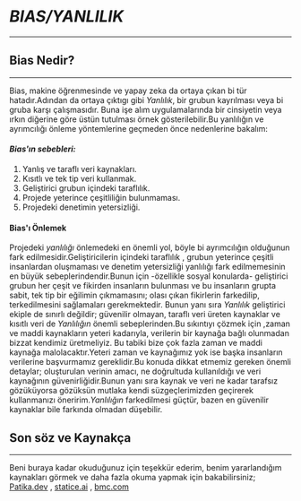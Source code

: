 # ***BIAS/YANLILIK***
----------------------

## **Bias Nedir?**
---------------------
Bias, makine öğrenmesinde ve yapay zeka da ortaya çıkan bi tür hatadır.Adından da ortaya çıktıgı gibi *Yanlılık*, bir grubun kayrılması veya bi gruba karşı çalışmasıdır.
Buna işe alım uygulamalarında bir cinsiyetin veya ırkın diğerine göre üstün tutulması örnek gösterilebilir.Bu yanlılığın ve ayrımcılığı önleme yöntemlerine geçmeden önce
nedenlerine bakalım:
#### *Bias'ın sebebleri:*
1. Yanlış ve taraflı veri kaynakları.
2. Kısıtlı ve tek tip veri kullanmak.
3. Geliştirici grubun içindeki taraflılık.
4. Projede yeterince çeşitliliğin bulunmaması.
5. Projedeki denetimin yetersizliği.
#### **Bias'ı Önlemek**
Projedeki *yanlılığı* önlemedeki en önemli yol, böyle bi ayrımcılığın olduğunun fark edilmesidir.Geliştiricilerin içindeki taraflılık , grubun yeterince çeşitli
insanlardan oluşmaması ve denetim yetersizliği yanlılığı fark edilmemesinin en büyük sebeplerindendir.Bunun için -özellikle sosyal konularda- geliştirici grubun
her çeşit ve fikirden insanların bulunması ve bu insanların grupta sabit, tek tip bir eğilimin çıkmamasını; olası çıkan fikirlerin farkedilip, terkedilmesini
sağlamaları gerekmektedir. Bunun yanı sıra *Yanlılık* geliştirici ekiple de sınırlı değildir; güvenilir olmayan, taraflı veri üreten kaynaklar ve kısıtlı veri de
*Yanlılığın* önemli sebeplerinden.Bu sıkıntıyı çözmek için ,zaman ve maddi kaynakların yeteri kadarıyla, verilerin bir kaynağa bağlı olunmadan bizzat kendimiz üretmeliyiz.
Bu tabiki bize çok fazla zaman ve maddi kaynağa malolacaktır.Yeteri zaman ve kaynağımız yok ise başka insanların verilerine başvurmamız gereklidir.Bu konuda dikkat etmemiz
gereken önemli detaylar; oluşturulan verinin amacı, ne doğrultuda kullanıldığı ve veri kaynağının güvenirliğidir.Bunun yanı sıra kaynak ve veri ne kadar tarafsız 
gözüküyorsa gözüksün mutlaka kendi süzgeçlerimizden geçirerek kullanmanızı öneririm.*Yanlılığın* farkedilmesi güçtür, bazen en güvenilir kaynaklar bile farkında olmadan
düşebilir.
## **Son söz ve Kaynakça**
-----------------------
Beni buraya kadar okuduğunuz için teşekkür ederim, benim yararlandığım kaynakları görmek ve daha fazla okuma yapmak için bakabilirsiniz;
[Patika.dev](https://app.patika.dev/courses/veri-bilimine-giris) , [statice.ai](https://www.statice.ai/post/data-bias-types#:~:text=Bias%20in%20data%20is%20an,systematic%20prejudice%2C%20and%20low%20accuracy) , [bmc.com](https://www.bmc.com/blogs/bias-variance-machine-learning/#:~:text=What%20is%20bias%20in%20machine,assumptions%20in%20the%20ML%20process.)
